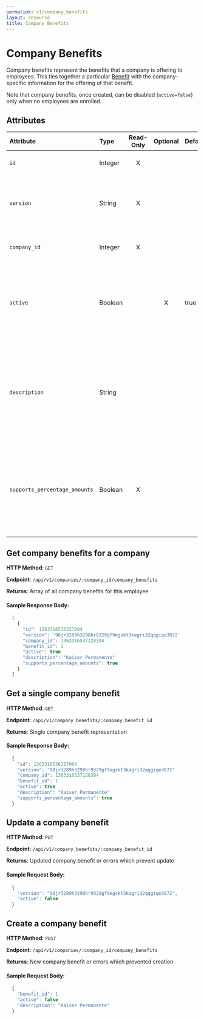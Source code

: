 ```yaml
---
permalink: v1/company_benefits
layout: resource
title: Company Benefits
---
```


# Company Benefits

Company benefits represent the benefits that a company is offering to employees. This ties together a particular <a href="/v1/benefits">Benefit</a> with the company-specific information for the offering of that benefit.

Note that company benefits, once created, can be disabled (`active=false`) only when no employees are enrolled.

## Attributes

| Attribute                     | Type              | Read-Only | Optional | Default | Description
| :----------                   |:-------------     |:---------:|:--------:|:--------|:-------------
| `id`                          | Integer           |     X     |          |         | the unique identifier of this company benefit
| `version`                     | String            |     X     |          |         | version of this object. See <a href="/v1/considerations/versioning/">the versioning documentation</a> for a more in depth explaination of versions
| `company_id`                 | Integer           |     X     |          |         | id for the company to which this company benefit belongs
| `active`                      |  Boolean          |           |     X    | true    | if true, employees may actively participate. May only be set to false if no employees are actively participating (e.g. if an Employee Benefit exists with this company_benefit_id)
| `description`                      |  String            |           |          |         | description of this benfit offering. For example, a company may offer multiple benefits with `benefit_id` 1 (for Medical Insurance.) So here they would put something more specific like "Kaiser Permanente" or "Blue Cross/ Blue Shield"
| `supports_percentage_amounts`               | Boolean           |      X     |          |         | if true, employee deductions and company contributions can be set as percentages of payroll for an individual employee. This is determined by the type of benefit, so not settable by the client.


## Get company benefits for a company

**HTTP Method**: `GET`

**Endpoint**: `/api/v1/companies/:company_id/company_benefits`

**Returns**: Array of all company benefits for this employee

#### Sample Response Body:

```javascript
  [
    {
      "id": 1363316536327004
      "version": '98jr3289h3298hr9329gf9egskt3kagri32qqgiqe3872'
      "company_id": 1363316537128394
      "benefit_id": 1
      "active": true
      "description": "Kaiser Permanente"
      "supports_percentage_amounts": true
    }
  ]
```

## Get a single company benefit

**HTTP Method**: `GET`

**Endpoint**: `/api/v1/company_benefits/:company_benefit_id`

**Returns**: Single company benefit representation

#### Sample Response Body:

```javascript
  {
    "id": 1363316536327004
    "version": '98jr3289h3298hr9329gf9egskt3kagri32qqgiqe3872'
    "company_id": 1363316537128394
    "benefit_id": 1
    "active": true
    "description": "Kaiser Permanente"
    "supports_percentage_amounts": true
  }
```

## Update a company benefit

**HTTP Method**: `PUT`

**Endpoint**: `/api/v1/company_benefits/:company_benefit_id`

**Returns**: Updated company benefit or errors which prevent update

#### Sample Request Body:

```javascript
  {
    "version": "98jr3289h3298hr9329gf9egskt3kagri32qqgiqe3872",
    "active": false
  }
```

## Create a company benefit

**HTTP Method**: `POST`

**Endpoint**: `/api/v1/companies/:company_id/company_benefits`

**Returns**: New company benefit or errors which prevented creation

#### Sample Request Body:

```javascript
  {
    "benefit_id": 1
    "active": false
    "description": "Kaiser Permanente"
  }
```

